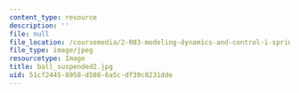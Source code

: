 ```yaml
---
content_type: resource
description: ''
file: null
file_location: /coursemedia/2-003-modeling-dynamics-and-control-i-spring-2005/51cf24458958d5086a5cdf39c8231dde_ball_suspended2.jpg
file_type: image/jpeg
resourcetype: Image
title: ball_suspended2.jpg
uid: 51cf2445-8958-d508-6a5c-df39c8231dde
---
```

